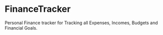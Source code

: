 # FinanceTracker
Personal Finance tracker for Tracking all Expenses, Incomes, Budgets and Financial Goals. 
